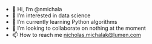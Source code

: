 - 👋 Hi, I’m @nmichala
- 👀 I’m interested in data science
- 🌱 I’m currently learning Python algorithms
- 💞️ I’m looking to collaborate on nothing at the moment
- 📫 How to reach me nicholas.michalak@lumen.com

<!---
nmichala/nmichala is a ✨ special ✨ repository because its `README.md` (this file) appears on your GitHub profile.
You can click the Preview link to take a look at your changes.
--->
